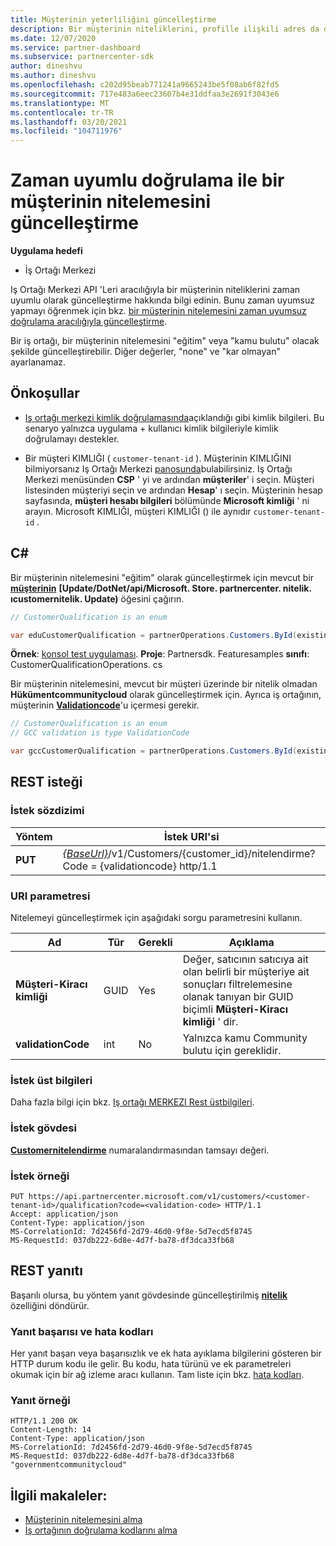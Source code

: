 ```yaml
---
title: Müşterinin yeterliliğini güncelleştirme
description: Bir müşterinin niteliklerini, profille ilişkili adres da dahil, zaman uyumlu filtreleme veya dikele aracılığıyla güncelleştirme hakkında bilgi edinin.
ms.date: 12/07/2020
ms.service: partner-dashboard
ms.subservice: partnercenter-sdk
author: dineshvu
ms.author: dineshvu
ms.openlocfilehash: c202d95beab771241a9665243be5f08ab6f82fd5
ms.sourcegitcommit: 717e483a6eec23607b4e31ddfaa3e2691f3043e6
ms.translationtype: MT
ms.contentlocale: tr-TR
ms.lasthandoff: 03/20/2021
ms.locfileid: "104711976"
---
```

# <a name="update-a-customers-qualification-via-synchronous-validation"></a>Zaman uyumlu doğrulama ile bir müşterinin nitelemesini güncelleştirme

**Uygulama hedefi**

- İş Ortağı Merkezi

Iş Ortağı Merkezi API 'Leri aracılığıyla bir müşterinin niteliklerini zaman uyumlu olarak güncelleştirme hakkında bilgi edinin. Bunu zaman uyumsuz yapmayı öğrenmek için bkz. [bir müşterinin nitelemesini zaman uyumsuz doğrulama aracılığıyla güncelleştirme](update-customer-qualification-asynchronous.md).

Bir iş ortağı, bir müşterinin nitelemesini "eğitim" veya "kamu bulutu" olacak şekilde güncelleştirebilir. Diğer değerler, "none" ve "kar olmayan" ayarlanamaz.

## <a name="prerequisites"></a>Önkoşullar

- [Iş ortağı merkezi kimlik doğrulamasında](partner-center-authentication.md)açıklandığı gibi kimlik bilgileri. Bu senaryo yalnızca uygulama + kullanıcı kimlik bilgileriyle kimlik doğrulamayı destekler.

- Bir müşteri KIMLIĞI ( `customer-tenant-id` ). Müşterinin KIMLIĞINI bilmiyorsanız Iş Ortağı Merkezi [panosunda](https://partner.microsoft.com/dashboard)bulabilirsiniz. Iş Ortağı Merkezi menüsünden **CSP** ' yi ve ardından **müşteriler**' i seçin. Müşteri listesinden müşteriyi seçin ve ardından **Hesap**' ı seçin. Müşterinin hesap sayfasında, **müşteri hesabı bilgileri** bölümünde **Microsoft kimliği** ' ni arayın. Microsoft KIMLIĞI, müşteri KIMLIĞI () ile aynıdır `customer-tenant-id` .

## <a name="c"></a>C\#

Bir müşterinin nitelemesini "eğitim" olarak güncelleştirmek için mevcut bir [**müşterinin**](/dotnet/api/microsoft.store.partnercenter.models.customers.customer) **[Update/DotNet/api/Microsoft. Store. partnercenter. nitelik. ıcustomernitelik. Update)** öğesini çağırın.

``` csharp
// CustomerQualification is an enum

var eduCustomerQualification = partnerOperations.Customers.ById(existingCustomer.Id).Qualification.Update(CustomerQualification.Education);
```

**Örnek**: [konsol test uygulaması](console-test-app.md). **Proje**: Partnersdk. Featuresamples **sınıfı**: CustomerQualificationOperations. cs

Bir müşterinin nitelemesini, mevcut bir müşteri üzerinde bir nitelik olmadan **Hükümentcommunitycloud** olarak güncelleştirmek için.  Ayrıca iş ortağının, müşterinin [**Validationcode**](utility-resources.md#validationcode)'u içermesi gerekir.

``` csharp
// CustomerQualification is an enum
// GCC validation is type ValidationCode

var gccCustomerQualification = partnerOperations.Customers.ById(existingCustomer.Id).Qualification.Update(CustomerQualification.GovernmentCommunityCloud, gccValidation);
```

## <a name="rest-request"></a>REST isteği

### <a name="request-syntax"></a>İstek sözdizimi

| Yöntem  | İstek URI'si                                                                                             |
|---------|---------------------------------------------------------------------------------------------------------|
| **PUT** | [*{BaseUrl}*](partner-center-rest-urls.md)/v1/Customers/{customer_id}/nitelendirme? Code = {validationcode} http/1.1 |

### <a name="uri-parameter"></a>URI parametresi

Nitelemeyi güncelleştirmek için aşağıdaki sorgu parametresini kullanın.

| Ad                   | Tür | Gerekli | Açıklama                                                                                                                                            |
|------------------------|------|----------|--------------------------------------------------------------------------------------------------------------------------------------------------------|
| **Müşteri-Kiracı kimliği** | GUID | Yes      | Değer, satıcının satıcıya ait olan belirli bir müşteriye ait sonuçları filtrelemesine olanak tanıyan bir GUID biçimli **Müşteri-Kiracı kimliği** ' dir. |
| **validationCode**     | int  | No       | Yalnızca kamu Community bulutu için gereklidir.                                                                                                            |

### <a name="request-headers"></a>İstek üst bilgileri

Daha fazla bilgi için bkz. [Iş ortağı MERKEZI Rest üstbilgileri](headers.md).

### <a name="request-body"></a>İstek gövdesi

[**Customernitelendirme**](/dotnet/api/microsoft.store.partnercenter.models.customers.customerqualification) numaralandırmasından tamsayı değeri.

### <a name="request-example"></a>İstek örneği

```http
PUT https://api.partnercenter.microsoft.com/v1/customers/<customer-tenant-id>/qualification?code=<validation-code> HTTP/1.1
Accept: application/json
Content-Type: application/json
MS-CorrelationId: 7d2456fd-2d79-46d0-9f8e-5d7ecd5f8745
MS-RequestId: 037db222-6d8e-4d7f-ba78-df3dca33fb68

```

## <a name="rest-response"></a>REST yanıtı

Başarılı olursa, bu yöntem yanıt gövdesinde güncelleştirilmiş [**nitelik**](/dotnet/api/microsoft.store.partnercenter.customers.icustomer.qualification) özelliğini döndürür.

### <a name="response-success-and-error-codes"></a>Yanıt başarısı ve hata kodları

Her yanıt başarı veya başarısızlık ve ek hata ayıklama bilgilerini gösteren bir HTTP durum kodu ile gelir. Bu kodu, hata türünü ve ek parametreleri okumak için bir ağ izleme aracı kullanın. Tam liste için bkz. [hata kodları](error-codes.md).

### <a name="response-example"></a>Yanıt örneği

```http
HTTP/1.1 200 OK
Content-Length: 14
Content-Type: application/json
MS-CorrelationId: 7d2456fd-2d79-46d0-9f8e-5d7ecd5f8745
MS-RequestId: 037db222-6d8e-4d7f-ba78-df3dca33fb68
"governmentcommunitycloud"
```

## <a name="related-articles"></a>İlgili makaleler:

- [Müşterinin nitelemesini alma](./get-customer-qualification-synchronous.md)
- [İş ortağının doğrulama kodlarını alma](get-a-partner-s-validation-codes.md)